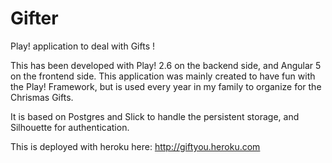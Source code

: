 Gifter
======

Play! application to deal with Gifts !

This has been developed with Play! 2.6 on the backend side, and Angular 5 on the frontend side. 
This application was mainly created to have fun with the Play! Framework, but is used every year in my family to
organize for the Chrismas Gifts.

It is based on Postgres and Slick to handle the persistent storage, and Silhouette for authentication.

This is deployed with heroku here: http://giftyou.heroku.com
